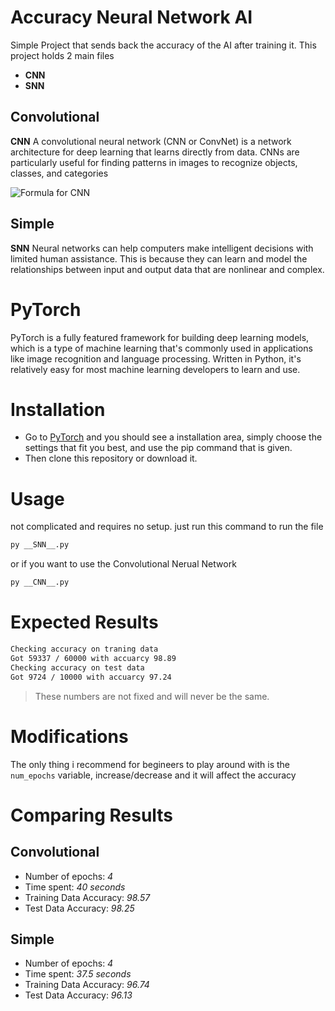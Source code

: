 #  Accuracy Neural Network AI
Simple Project that sends back the accuracy of the AI after training it.
This project holds 2 main files
* __CNN__
* __SNN__

## Convolutional

__CNN__ A convolutional neural network (CNN or ConvNet) is a network architecture for deep learning that learns directly from data. CNNs are particularly useful for finding patterns in images to recognize objects, classes, and categories

![Formula for CNN](https://user-images.githubusercontent.com/77110462/228610008-5dadf4ff-4924-4b5c-ab06-3e08a82b1423.png)



## Simple
__SNN__ Neural networks can help computers make intelligent decisions with limited human assistance. This is because they can learn and model the relationships between input and output data that are nonlinear and complex.

# PyTorch
PyTorch is a fully featured framework for building deep learning models,
which is a type of machine learning that's commonly used in applications like image recognition and language processing.
Written in Python, it's relatively easy for most machine learning developers to learn and use.


# Installation 
* Go to [PyTorch](https://pytorch.org/) and you should see a installation area, simply choose the settings that fit you best, and use the pip command that is given.
* Then clone this repository or download it.

# Usage
not complicated and requires no setup.
just run this command to run the file
```bash
py __SNN__.py
```
or if you want to use the Convolutional Nerual Network
```bash
py __CNN__.py
```

# Expected Results

```bash
Checking accuracy on traning data
Got 59337 / 60000 with accuarcy 98.89
Checking accuracy on test data
Got 9724 / 10000 with accuarcy 97.24
```

>These numbers are not fixed and will never be the same.

# Modifications

The only thing i recommend for begineers to play around with is the
`num_epochs` variable, increase/decrease and it will affect the accuracy  


# Comparing Results

## Convolutional
* Number of epochs: *4*
* Time spent: *40 seconds*
* Training Data Accuracy: *98.57*
* Test Data Accuracy: *98.25*

## Simple
* Number of epochs: *4*
* Time spent: *37.5 seconds*
* Training Data Accuracy: *96.74*
* Test Data Accuracy: *96.13*

